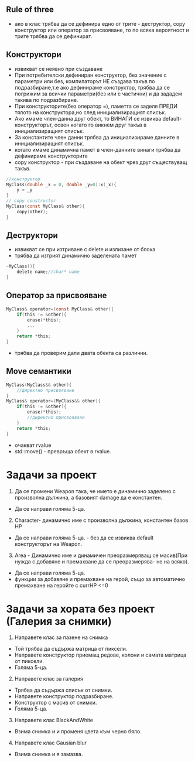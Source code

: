 ## Rule of three

- ако в клас трябва да се дефинира едно от трите - деструктор, copy конструктор или оператор за присвояване, то по всяка вероятност и трите трябва да се дефинират.

## Конструктори

- извикват се неявно при създаване
- При потребителски дефиниран конструктор, без значение с параметри или без, компилаторът НЕ създава такъв по подразбиране,т.е ако дефинираме конструктор, трябва да се погрижим за всички параметри(без или с частични) и да зададем такива по подразбиране.
- При конструкторите(без оператор =), паметта се заделя ПРЕДИ тялото на конструктора,но след инициализиращият списък.
- Ако имаме член-данна друг обект, то ВИНАГИ се извиква default- конструкторът, освен когато го викнем друг такъв в инициализиращият списък.
- За константите член данни трябва да инициализираме данните в инициализиращият списък.
- когато имаме динамична памет в член-данните винаги трябва да дефинираме конструкторите
- copy конструктор - при създаване на обект чрез друг съществуващ такъв.

```c
//конструктор
MyClass(double _x = 0, double _y=0):x(_x){
    y = _y
}
// copy constructor
MyClass(const MyClass& other){
    copy(other);
}
```

## Деструктори

- извикват се при изтриване с delete и излизане от блока
- трябва да изтрият динамично заделената памет

```c
~MyClass(){
    delete name;//char* name
}
```

## Оператор за присвояване

```c
MyClass& operator=(const MyClass& other){
    if(this != &other){
        erase(*this);
        ...
    }
    return *this;
}
```

- трябва да проверим дали двата обекта са различни.

## Move семантики

```c
MyClass(MyClass&& other){
    //директно присвояване
}
MyClass& operator=(MyClass&& other){
    if(this != &other){
        erase(*this);
        //директно присвояване
    }
    return *this;
}
```

- очакват rvalue
- std::move() - превръща обект в rvalue.

# Задачи за проект

1. Да се промени Weapon така, че името е динамично заделено с произволна дължина, а базовият damage да е константен.

- Да се направи голяма 5-ца.

2. Character- динамично име с произволна дължина, константен базов HP

- Да се направи голяма 5-ца. - без да се извиква default конструкторът на Weapon.

3. Area - Динамично име и динамичен преоразмеряващ се масив(При нужда с добавяне и премахване да се преоразмерява- не на всяко).

- Да се направи голяма 5-ца.
- функции за добавяне и премахване на герой, също за автоматично премахване на геройте с currHP <=0

# Задачи за хората без проект (Галерия за снимки) 
1. Направете клас за пазене на снимка
- Той трябва да съдържа матрица от пиксели.
- Направете конструктор приемащ редове, колони и самата матрица от пиксели.
- Голяма 5-ца.
2. Направете клас за галерия
- Трябва да съдържа списък от снимки.
- Направете конструктор подразбиране.
- Конструктор с масив от снимки.
- Голяма 5-ца.
3. Направете клас BlackAndWhite
- Взима снимка и и променя цвета към черно бяло.
4. Направете клас Gausian blur
- Взима снимка и я замазва.

